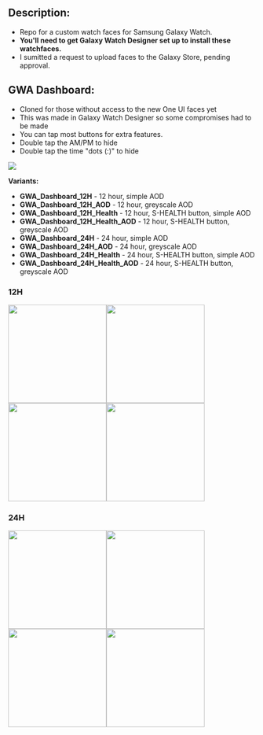 ## Description:
- Repo for a custom watch faces for Samsung Galaxy Watch.
- **You'll need to get Galaxy Watch Designer set up to install these watchfaces.**
- I sumitted a request to upload faces to the Galaxy Store, pending approval.

## GWA Dashboard:
- Cloned for those without access to the new One UI faces yet
- This was made in Galaxy Watch Designer so some compromises had to be made
- You can tap most buttons for extra features.
- Double tap the AM/PM to hide
- Double tap the time "dots (:)" to hide

<img src="https://imgur.com/HMhO8H9.png">

**Variants:**
- **GWA_Dashboard_12H** - 12 hour, simple AOD
- **GWA_Dashboard_12H_AOD** - 12 hour, greyscale AOD
- **GWA_Dashboard_12H_Health** - 12 hour, S-HEALTH button, simple AOD
- **GWA_Dashboard_12H_Health_AOD** - 12 hour, S-HEALTH button, greyscale AOD
- **GWA_Dashboard_24H** - 24 hour, simple AOD
- **GWA_Dashboard_24H_AOD** - 24 hour, greyscale AOD
- **GWA_Dashboard_24H_Health** - 24 hour, S-HEALTH button, simple AOD
- **GWA_Dashboard_24H_Health_AOD** - 24 hour, S-HEALTH button, greyscale AOD

### 12H
<img src="https://imgur.com/Ew4k1gy.png" width="200" height="200"><img src="https://imgur.com/8dJysBG.png" width="200" height="200"><img src="https://imgur.com/P0TyDno.png" width="200" height="200"><img src="https://imgur.com/xWTLUd0.png" width="200" height="200">

### 24H
<img src="https://imgur.com/qShOHiv.png" width="200" height="200"><img src="https://imgur.com/Esj24S2.png" width="200" height="200"><img src="https://imgur.com/KAfLHWV.png" width="200" height="200"><img src="https://imgur.com/jgkcFbL.png" width="200" height="200">
